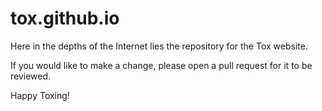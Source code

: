 # tox.github.io
Here in the depths of the Internet lies the repository for the Tox website.

If you would like to make a change, please open a pull request for it to be reviewed.

Happy Toxing!
